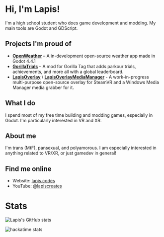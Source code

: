 # Hi, I'm Lapis!

I'm a high school student who does game development and modding. My main tools are Godot and GDScript.

## Projects I'm proud of
- [**OpenWeather**](https://lapis.codes/openweather) – A in-development open-source weather app made in Godot 4.4.1
- [**GorillaTrials**](https://github.com/LapisGit/GorillaTrials) – A mod for Gorilla Tag that adds parkour trials, achievements, and more all with a global leaderboard.
- [**LapisOverlay**](https://github.com/LapisGit/LapisOverlay) / [**LapisOverlayMediaManager**](https://github.com/LapisGit/LapisOverlayMediaManager) - A work-in-progress multi-purpose open-source overlay for SteamVR and a WIndows Media Manager media grabber for it.

## What I do
I spend most of my free time building and modding games, especially in Godot. I'm particularly interested in VR and XR.

## About me
I'm trans (MtF), pansexual, and polyamorous. I am especially interested in anything related to VR/XR, or just gamedev in general!

## Find me online
- Website: [lapis.codes](https://lapis.codes)
- YouTube: [@lapiscreates](https://youtube.com/@lapiscreates)

# Stats
![Lapis's GitHub stats](https://github-readme-stats.vercel.app/api?username=LapisGit&show_icons=true&theme=radical)

![hackatime stats](https://github-readme-stats.hackclub.dev/api/wakatime?username=11915&api_domain=hackatime.hackclub.com&&custom_title=Hackatime+Stats&layout=compact&cache_seconds=0&langs_count=8&theme=synthwave)
